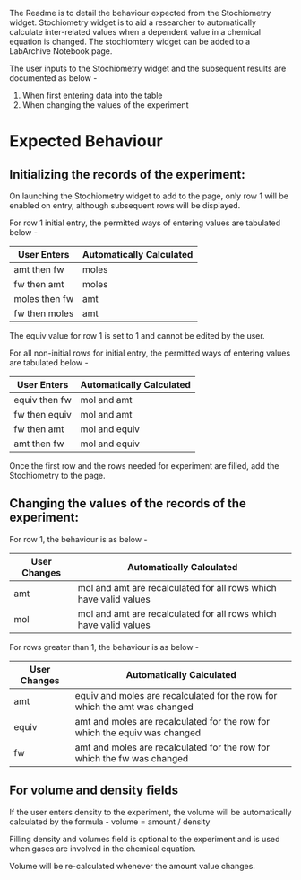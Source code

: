 
The Readme is to detail the behaviour expected from the Stochiometry widget. Stochiometry widget is to 
aid a researcher to automatically calculate inter-related values when a dependent value 
in a chemical equation is changed. The stochiomtery widget can be added to a LabArchive Notebook page. 

The user inputs to the Stochiometry widget and the subsequent results are documented as below - 

1. When first entering data into the table
2. When changing the values of the experiment

# Expected Behaviour

## Initializing the records of the experiment:

On launching the Stochiometry widget to add to the page, only row 1 will be enabled on entry, 
although subsequent rows will be displayed.

For row 1 initial entry, the permitted ways of entering values are tabulated below - 

|  User Enters  | Automatically Calculated |
| ------------- | ------------- |
| amt then fw  | moles  |
| fw then amt  | moles |
| moles then fw | amt  |
| fw then moles  | amt  |

The equiv value for row 1 is set to 1 and cannot be edited by the user.

For all non-initial rows for initial entry, the permitted ways of entering values are tabulated below -

|  User Enters  | Automatically Calculated |
| ------------- | ------------- |
| equiv then fw  | mol and amt  |
| fw then equiv  | mol and amt |
| fw then amt | mol and equiv  |
| amt then fw  | mol and equiv  |

Once the first row and the rows needed for experiment are filled, add the Stochiometry to the page.

## Changing the values of the records of the experiment:

For row 1, the behaviour is as below - 

|  User Changes  | Automatically Calculated |
| ------------- | ------------- |
| amt  | mol and amt are recalculated for all rows which have valid values |
| mol  | mol and amt are recalculated for all rows  which have valid values |

For rows greater than 1, the behaviour is as below - 

|  User Changes  | Automatically Calculated |
| ------------- | ------------- |
| amt  | equiv and moles are recalculated for the row for which the amt was changed |
| equiv  | amt and moles are recalculated for the row for which the equiv was changed  |
| fw  | amt and moles are recalculated for the row for which the fw was changed  |

## For volume and density fields

If the user enters density to the experiment, the volume will be automatically calculated by the formula -
volume = amount / density

Filling density and volumes field is optional to the experiment and is used when gases are involved
in the chemical equation.

Volume will be re-calculated whenever the amount value changes.
